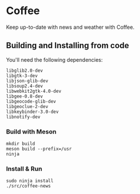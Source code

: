 # Coffee

Keep up-to-date with news and weather with Coffee.

## Building and Installing from code

You'll need the following dependencies:

	libglib2.0-dev
	libgtk-3-dev
	libjson-glib-dev
	libsoup2.4-dev
	libwebkit2gtk-4.0-dev
	libgee-0.8-dev
	libgeocode-glib-dev
	libgeoclue-2-dev
	libkeybinder-3.0-dev
	libnotify-dev

### Build with Meson 

	mkdir build
	meson build --prefix=/usr
	ninja

### Install & Run

	sudo ninja install
	./src/coffee-news